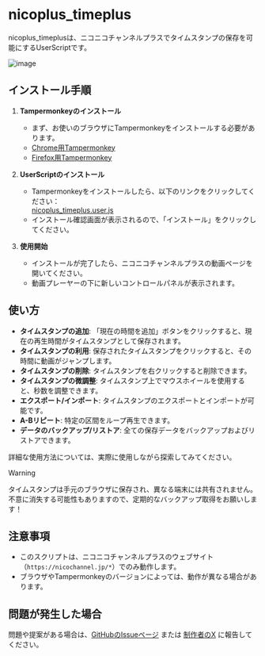 # nicoplus_timeplus

nicoplus_timeplusは、ニコニコチャンネルプラスでタイムスタンプの保存を可能にするUserScriptです。

![image](https://github.com/yumemi-btn/nicoplus_timeplus/assets/64613246/383bb38f-a0a6-4238-a077-b64660ab286e)

## インストール手順

1. **Tampermonkeyのインストール**
   - まず、お使いのブラウザにTampermonkeyをインストールする必要があります。
   - [Chrome用Tampermonkey](https://chrome.google.com/webstore/detail/tampermonkey/dhdgffkkebhmkfjojejmpbldmpobfkfo)
   - [Firefox用Tampermonkey](https://addons.mozilla.org/ja/firefox/addon/tampermonkey/)

2. **UserScriptのインストール**
   - Tampermonkeyをインストールしたら、以下のリンクをクリックしてください：  
     [nicoplus_timeplus.user.js](https://github.com/yumemi-btn/nicoplus_timeplus/raw/main/nicoplus_timeplus.user.js)
   - インストール確認画面が表示されるので、「インストール」をクリックしてください。

3. **使用開始**
   - インストールが完了したら、ニコニコチャンネルプラスの動画ページを開いてください。
   - 動画プレーヤーの下に新しいコントロールパネルが表示されます。

## 使い方

- **タイムスタンプの追加**: 「現在の時間を追加」ボタンをクリックすると、現在の再生時間がタイムスタンプとして保存されます。
- **タイムスタンプの利用**: 保存されたタイムスタンプをクリックすると、その時間に動画がジャンプします。
- **タイムスタンプの削除**: タイムスタンプを右クリックすると削除できます。
- **タイムスタンプの微調整**: タイムスタンプ上でマウスホイールを使用すると、秒数を調整できます。
- **エクスポート/インポート**: タイムスタンプのエクスポートとインポートが可能です。
- **A-Bリピート**: 特定の区間をループ再生できます。
- **データのバックアップ/リストア**: 全ての保存データをバックアップおよびリストアできます。

詳細な使用方法については、実際に使用しながら探索してみてください。

> [!WARNING]
> タイムスタンプは手元のブラウザに保存され、異なる端末には共有されません。  
> 不意に消失する可能性もありますので、定期的なバックアップ取得をお願いします！

## 注意事項

- このスクリプトは、ニコニコチャンネルプラスのウェブサイト（`https://nicochannel.jp/*`）でのみ動作します。
- ブラウザやTampermonkeyのバージョンによっては、動作が異なる場合があります。

## 問題が発生した場合

問題や提案がある場合は、[GitHubのIssueページ](https://github.com/yumemi-btn/nicoplus_timeplus/issues) または [制作者のX](https://x.com/infinite_chain) に報告してください。
